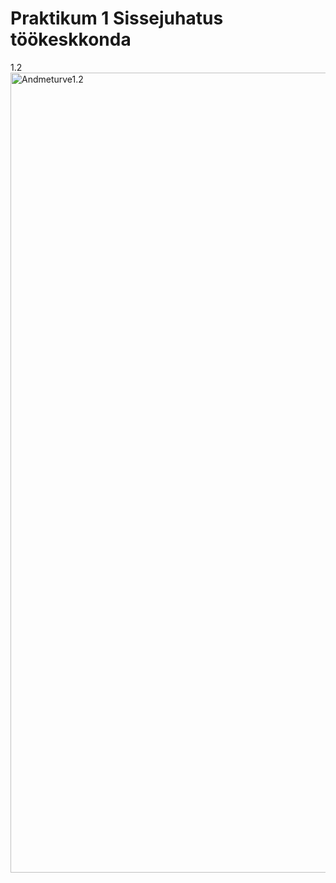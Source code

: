 # Praktikum 1 Sissejuhatus töökeskkonda  

1.2 <img width="1280" alt="Andmeturve1.2" src="https://github.com/user-attachments/assets/1e2ff8dd-2e80-4b3f-a047-eccc2dd988f5" />
